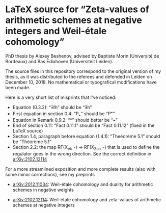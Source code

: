 # LaTeX source for “Zeta-values of arithmetic schemes at negative integers and Weil-étale cohomology”

PhD thesis by Alexey Beshenov,
advised by
Baptiste Morin (Université de Bordeaux) and
Bas Edixhoven (Universiteit Leiden).


The source files in this repository correspond to the original version of my
thesis, as it was distributed to the referees and defended in Leiden on
December 10, 2018. No mathematical or typografical modifications have been made.

Here is a very short list of misprints that I've noticed:

* Equation (0.3.2): “∃!h” should be “∃h”
* First equation in section 0.4: “P<sub>•</sub>” should be “P<sup>•</sup>”
* Equation in Remark 0.9.2: “*” should better be “•”
* End of section 0.11: “Fact 0.11.1” should be “Fact 0.11.12”
  (fixed in the LaTeX source)
* Section 1.4, paragraph before equation (1.4.1):
  “Theéorème 5.1” should be “Théorème 5.1”
* Section 2.2: the map RΓ(X<sub>ét</sub>, -) → RΓ(X<sub>Zar</sub>, -)
  that is used to define the regulator goes in the wrong direction.
  See the correct definition in
  [arXiv:2102.12114](https://arxiv.org/abs/2102.12114)


For a more streamlined exposition and more complete results
(also with some minor corrections), see my preprints

* [arXiv:2012.11034](https://arxiv.org/abs/2012.11034):
  Weil-étale cohomology and duality for arithmetic schemes in negative weights

* [arXiv:2102.12114](https://arxiv.org/abs/2102.12114):
  Weil-étale cohomology and zeta-values of arithmetic schemes at negative integers
